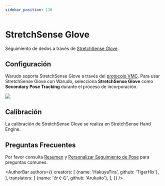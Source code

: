 ```yaml
---
sidebar_position: 130
---
```


# StretchSense Glove

Seguimiento de dedos a través de [StretchSense Glove](https://stretchsense.com/).

## Configuración

Warudo soporta StretchSense Glove a través del [protocolo VMC](./vmc). Para usar StretchSense Glove con Warudo, selecciona **StretchSense Glove** como **Secondary Pose Tracking** durante el proceso de incorporación.

![](/doc-img/en-stretchsense-1.png)

## Calibración

La calibración de StretchSense Glove se realiza en StretchSense Hand Engine.

## Preguntas Frecuentes

Por favor consulta [Resumen](overview#FAQ) y [Personalizar Seguimiento de Pose](body-tracking#FAQ) para preguntas comunes.

<AuthorBar authors={{
  creators: [
    {name: 'HakuyaTira', github: 'TigerHix'},
  ],  translators: [
    {name: 'かぐら', github: 'Arukaito'},
  ],
}} />
